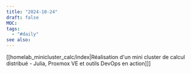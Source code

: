 ```yaml
---
title: "2024-10-24"
draft: false
MOC: 
tags:
  - "#daily"
see also:
---
```

[[homelab_minicluster_calc/index|Réalisation d'un mini cluster de calcul distribué - Julia, Proxmox VE et outils DevOps en action]]]

